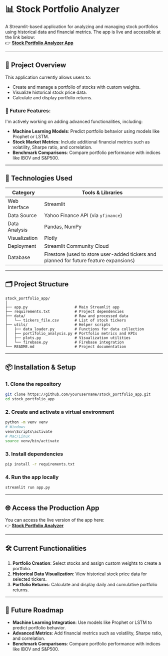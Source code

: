 # 📊 Stock Portfolio Analyzer

A Streamlit-based application for analyzing and managing stock portfolios using historical data and financial metrics. The app is live and accessible at the link below:  
👉 **[Stock Portfolio Analyzer App](https://sotckportifolioapp.streamlit.app/)**

---

## 🚀 Project Overview

This application currently allows users to:
- Create and manage a portfolio of stocks with custom weights.
- Visualize historical stock price data.
- Calculate and display portfolio returns.

### 🌟 Future Features:
I'm actively working on adding advanced functionalities, including:
- **Machine Learning Models**: Predict portfolio behavior using models like Prophet or LSTM.
- **Stock Market Metrics**: Include additional financial metrics such as volatility, Sharpe ratio, and correlation.
- **Benchmark Comparisons**: Compare portfolio performance with indices like IBOV and S&P500.

---

## 🧠 Technologies Used

| Category         | Tools & Libraries                      |
|------------------|----------------------------------------|
| Web Interface    | Streamlit                              |
| Data Source      | Yahoo Finance API (via `yfinance`)     |
| Data Analysis    | Pandas, NumPy                          |
| Visualization    | Plotly                                 |
| Deployment       | Streamlit Community Cloud              |
| Database         | Firestore (used to store user-added tickers and    planned for future feature expansions) |

---

## 🗂️ Project Structure

```
stock_portfolio_app/
│
├── app.py                     # Main Streamlit app
├── requirements.txt           # Project dependencies
├── data/                      # Raw and processed data
│   └── tickers_file.csv       # List of stock tickers
├── utils/                     # Helper scripts
│   ├── data_loader.py         # Functions for data collection
│   ├── portifolio_analysis.py # Portfolio metrics and KPIs
│   ├── plots.py               # Visualization utilities
│   └── firebase.py            # Firebase integration
└── README.md                  # Project documentation
```

---

## 📦 Installation & Setup

### 1. Clone the repository
```bash
git clone https://github.com/yourusername/stock_portfolio_app.git
cd stock_portfolio_app
```

### 2. Create and activate a virtual environment
```bash
python -m venv venv
# Windows
venv\Scripts\activate
# Mac/Linux
source venv/bin/activate
```

### 3. Install dependencies
```bash
pip install -r requirements.txt
```

### 4. Run the app locally
```bash
streamlit run app.py
```

---

## 🌐 Access the Production App

You can access the live version of the app here:  
👉 **[Stock Portfolio Analyzer](https://sotckportifolioapp.streamlit.app/)**

---

## 🛠️ Current Functionalities

1. **Portfolio Creation**: Select stocks and assign custom weights to create a portfolio.
2. **Historical Data Visualization**: View historical stock price data for selected tickers.
3. **Portfolio Returns**: Calculate and display daily and cumulative portfolio returns.

---

## 🔮 Future Roadmap

- **Machine Learning Integration**: Use models like Prophet or LSTM to predict portfolio behavior.
- **Advanced Metrics**: Add financial metrics such as volatility, Sharpe ratio, and correlation.
- **Benchmark Comparisons**: Compare portfolio performance with indices like IBOV and S&P500.
